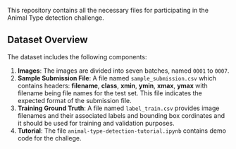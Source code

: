 This repository contains all the necessary files for participating in the Animal Type detection challenge.

## Dataset Overview

The dataset includes the following components:

1. **Images**: The images are divided into seven batches, named `0001` to `0007`.
2. **Sample Submission File**: A file named `sample_submission.csv` which contains headers: **filename**, **class**, **xmin**, **ymin**, **xmax**, **ymax** with filename being file names for the test set. This file indicates the expected format of the submission file.
3. **Training Ground Truth**: A file named `label_train.csv` provides image filenames and their associated labels and bounding box cordinates and it should be used for training and validation purposes.
4. **Tutorial**: The file `animal-type-detection-tutorial.ipynb` contains demo code for the challege.
